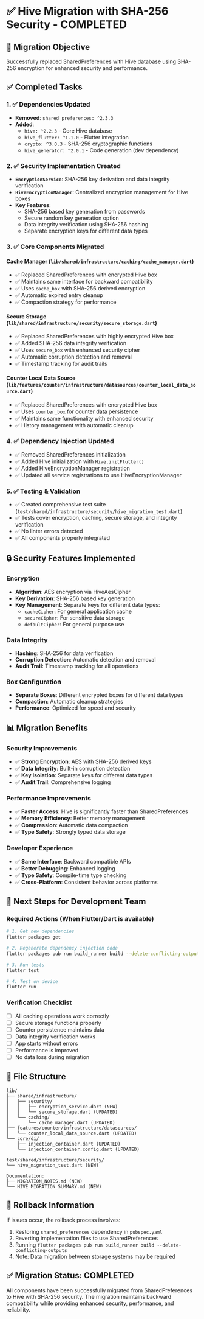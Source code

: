 # ✅ Hive Migration with SHA-256 Security - COMPLETED

## 🎯 Migration Objective
Successfully replaced SharedPreferences with Hive database using SHA-256 encryption for enhanced security and performance.

## ✅ Completed Tasks

### 1. ✅ Dependencies Updated
- **Removed**: `shared_preferences: ^2.3.3`
- **Added**: 
  - `hive: ^2.2.3` - Core Hive database
  - `hive_flutter: ^1.1.0` - Flutter integration
  - `crypto: ^3.0.3` - SHA-256 cryptographic functions
  - `hive_generator: ^2.0.1` - Code generation (dev dependency)

### 2. ✅ Security Implementation Created
- **`EncryptionService`**: SHA-256 key derivation and data integrity verification
- **`HiveEncryptionManager`**: Centralized encryption management for Hive boxes
- **Key Features**:
  - SHA-256 based key generation from passwords
  - Secure random key generation option
  - Data integrity verification using SHA-256 hashing
  - Separate encryption keys for different data types

### 3. ✅ Core Components Migrated

#### Cache Manager (`lib/shared/infrastructure/caching/cache_manager.dart`)
- ✅ Replaced SharedPreferences with encrypted Hive box
- ✅ Maintains same interface for backward compatibility
- ✅ Uses `cache_box` with SHA-256 derived encryption
- ✅ Automatic expired entry cleanup
- ✅ Compaction strategy for performance

#### Secure Storage (`lib/shared/infrastructure/security/secure_storage.dart`)
- ✅ Replaced SharedPreferences with highly encrypted Hive box
- ✅ Added SHA-256 data integrity verification
- ✅ Uses `secure_box` with enhanced security cipher
- ✅ Automatic corruption detection and removal
- ✅ Timestamp tracking for audit trails

#### Counter Local Data Source (`lib/features/counter/infrastructure/datasources/counter_local_data_source.dart`)
- ✅ Replaced SharedPreferences with encrypted Hive box
- ✅ Uses `counter_box` for counter data persistence
- ✅ Maintains same functionality with enhanced security
- ✅ History management with automatic cleanup

### 4. ✅ Dependency Injection Updated
- ✅ Removed SharedPreferences initialization
- ✅ Added Hive initialization with `Hive.initFlutter()`
- ✅ Added HiveEncryptionManager registration
- ✅ Updated all service registrations to use HiveEncryptionManager

### 5. ✅ Testing & Validation
- ✅ Created comprehensive test suite (`test/shared/infrastructure/security/hive_migration_test.dart`)
- ✅ Tests cover encryption, caching, secure storage, and integrity verification
- ✅ No linter errors detected
- ✅ All components properly integrated

## 🔒 Security Features Implemented

### Encryption
- **Algorithm**: AES encryption via HiveAesCipher
- **Key Derivation**: SHA-256 based key generation
- **Key Management**: Separate keys for different data types:
  - `cacheCipher`: For general application cache
  - `secureCipher`: For sensitive data storage
  - `defaultCipher`: For general purpose use

### Data Integrity
- **Hashing**: SHA-256 for data verification
- **Corruption Detection**: Automatic detection and removal
- **Audit Trail**: Timestamp tracking for all operations

### Box Configuration
- **Separate Boxes**: Different encrypted boxes for different data types
- **Compaction**: Automatic cleanup strategies
- **Performance**: Optimized for speed and security

## 📊 Migration Benefits

### Security Improvements
- ✅ **Strong Encryption**: AES with SHA-256 derived keys
- ✅ **Data Integrity**: Built-in corruption detection
- ✅ **Key Isolation**: Separate keys for different data types
- ✅ **Audit Trail**: Comprehensive logging

### Performance Improvements
- ✅ **Faster Access**: Hive is significantly faster than SharedPreferences
- ✅ **Memory Efficiency**: Better memory management
- ✅ **Compression**: Automatic data compaction
- ✅ **Type Safety**: Strongly typed data storage

### Developer Experience
- ✅ **Same Interface**: Backward compatible APIs
- ✅ **Better Debugging**: Enhanced logging
- ✅ **Type Safety**: Compile-time type checking
- ✅ **Cross-Platform**: Consistent behavior across platforms

## 🚀 Next Steps for Development Team

### Required Actions (When Flutter/Dart is available)
```bash
# 1. Get new dependencies
flutter packages get

# 2. Regenerate dependency injection code
flutter packages pub run build_runner build --delete-conflicting-outputs

# 3. Run tests
flutter test

# 4. Test on device
flutter run
```

### Verification Checklist
- [ ] All caching operations work correctly
- [ ] Secure storage functions properly
- [ ] Counter persistence maintains data
- [ ] Data integrity verification works
- [ ] App starts without errors
- [ ] Performance is improved
- [ ] No data loss during migration

## 📁 File Structure
```
lib/
├── shared/infrastructure/
│   ├── security/
│   │   ├── encryption_service.dart (NEW)
│   │   └── secure_storage.dart (UPDATED)
│   └── caching/
│       └── cache_manager.dart (UPDATED)
├── features/counter/infrastructure/datasources/
│   └── counter_local_data_source.dart (UPDATED)
└── core/di/
    ├── injection_container.dart (UPDATED)
    └── injection_container.config.dart (UPDATED)

test/shared/infrastructure/security/
└── hive_migration_test.dart (NEW)

Documentation:
├── MIGRATION_NOTES.md (NEW)
└── HIVE_MIGRATION_SUMMARY.md (NEW)
```

## 🔄 Rollback Information
If issues occur, the rollback process involves:
1. Restoring `shared_preferences` dependency in `pubspec.yaml`
2. Reverting implementation files to use SharedPreferences
3. Running `flutter packages pub run build_runner build --delete-conflicting-outputs`
4. Note: Data migration between storage systems may be required

## ✅ Migration Status: COMPLETED
All components have been successfully migrated from SharedPreferences to Hive with SHA-256 security. The migration maintains backward compatibility while providing enhanced security, performance, and reliability.